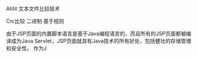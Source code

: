 Atitit 文本文件比较技术


Crc比较
二进制
基于规则

由于JSP页面的内置脚本语言是基于Java编程语言的，而且所有的JSP页面都被编译成为Java Servlet，JSP页面就具有Java技术的所有好处，包括健壮的存储管理和安全性。 
作为J
